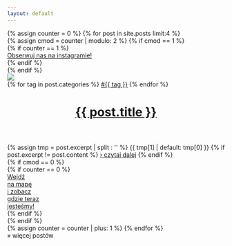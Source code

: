 ```yaml
---
layout: default
---
```


<div id="posts">
{% assign counter = 0 %}
{% for post in site.posts limit:4 %}
<div class="new_post">
  {% assign cmod = counter | modulo: 2 %}
  {% if cmod == 1 %}
  <div class="wide spacer">
    {% if counter == 1 %}
      <div id="new_go_to_insta">
      <a href="https://instagram.com/malgosia_and_bartek" target="_blank" title="Obserwuj&nbsp;nas&nbsp;na&nbsp;instagramie!">
        Obserwuj&nbsp;nas&nbsp;na&nbsp;instagramie!
      </a>
      </div>
    {% endif %}
  </div>
  {% endif %}
  <div class="new_post_first" >
    <a href="{{ post.url }}"><img src="{{ post.img_dir | replace: "SIZE", "full" }}/{{ post.img_hd }}" /></a>
    <div class="tags">
      {% for tag in post.categories %}
      <a href="/lista_postów_z_tagiem">#{{ tag }}</a>
      {% endfor %}
    </div>
    <header class="post-header">
      <a href="{{ post.url }}"><h1 class="post-title">{{ post.title }}</h1></a>
    </header>
    <div id="new_post_excerpt">
      {% assign tmp = post.excerpt | split : '<!--more_start-->' %}
      {{ tmp[1] | default: tmp[0] }}
      {% if post.excerpt != post.content %}
      <span class="more"><a href="{{ post.url }}">&#x203A;&nbsp;czytaj dalej</a></span>
      {% endif %}
    </div>
  </div>
  {% if cmod == 0 %}
  <div class="wide spacer">
    {% if counter == 0 %}
    <div id="new_go_to_map">
      <a href="/map.html">
        Wejdź<br/>na mapę<br/>i zobacz<br/>gdzie teraz<br/>jesteśmy!
      </a>
    </div>
    {% endif %}
  </div>
  {% endif %}
</div>
{% assign counter = counter | plus: 1 %}
{% endfor %}
</div>
<div id="new_load_more">
<script type="text/javascript">
  var data=null;
  var post_cnt={{ counter }};
  function preloadNextImg() {
    for (i = 0; i < 4 && post_cnt + i < data.length; i++) {
      var post = data[post_cnt + i];
      setTimeout(function() {
                 new Image().src = post.img;
                 }, 100);
    }
  }
  function showPosts() {
    if (data != null) {
      for (i = 0; i < 4 && post_cnt < data.length; i++) {
        console.log(`i: ${i}, post_cnt: ${post_cnt}`);
        var post = data[ post_cnt ];
        //  TODO: enable tags
        post.tag = Array();
        var post_html=`<div class="new_post hidden_post"> ${ post_cnt%2 == 1 ? '<div class="wide spacer"></div>' : '' }
    <div class="new_post_first" >
      <a href="${ post.url }"><img src="${ post.img }" /></a>
      <!--<div class="tags">
        <a href="/lista_postów_z_tagiem">#${ post.tag }</a>
      </div>-->
      <header class="post-header">
        <a href="${ post.url }"><h1 class="post-title">${ post.title }</h1></a>
      </header>
      <div id="new_post_excerpt">
        ${ post.excerpt }
        ${ post.more ? '<span class="more"><a href="' + post.url + '">&#x203A;&nbsp;czytaj dalej</a></span>' : ''}
      </div>
    </div>
    ${ post_cnt%2 == 0 ? '<div class="wide spacer"></div>' : '' }
  </div>`;

        $('#posts').append(post_html);
        post_cnt += 1;
      }
      $('#posts > div.hidden_post').slideDown("slow", function() {
        $(this).css({display: "flex"});
      });
      if ( post_cnt >= data.length ) {
        $('#new_load_more').slideUp();
      }
      else {
        preloadNextImg();
      }
    }
  }
  function loadMore() {
    if(data == null) {
      setTimeout(loadMore, 100);
      return;
    }
    showPosts();
  }
  $(document).ready(function(){
    if(data == null) {
      $.ajax('/posts.json', {
        success: function (json) {
          data = json;
          preloadNextImg();
        }
      });
    }
  })
</script>
<a onclick="javascript:loadMore();">&#x00BB;&nbsp;więcej postów</a>
</div>
